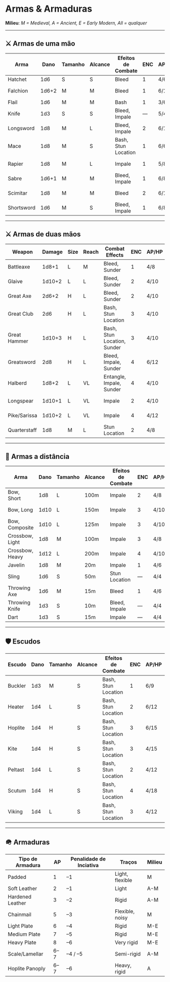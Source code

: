 # Armas & Armaduras

**Milieu**: *M = Medieval, A = Ancient, E = Early Modern, All = qualquer*

---

## ⚔️ Armas de uma mão
| Arma       | Dano   | Tamanho | Alcance | Efeitos de Combate     | ENC | AP/HP | Traços | Milieu | Custo |
|------------|--------|------|-------|---------------------|-----|-------|----------|--------|------|
| Hatchet    | 1d6    | S    | S     | Bleed               | 1   | 4/6   | Thrown   | A-M    | 25 SP |
| Falchion   | 1d6+2  | M    | M     | Bleed               | 1   | 6/10  | —        | M-E    | 200 SP |
| Flail      | 1d6    | M    | M     | Bash                | 1   | 3/6   | Flexible | M-E    | 25 SP |
| Knife      | 1d3    | S    | S     | Bleed, Impale       | —   | 5/4   | Thrown   | All    | 10 SP |
| Longsword  | 1d8    | M    | L     | Bleed, Impale       | 2   | 6/12  | —        | M-E    | 250 SP |
| Mace       | 1d8    | M    | S     | Bash, Stun Location | 1   | 6/6   | —        | A-M    | 100 SP |
| Rapier     | 1d8    | M    | L     | Impale              | 1   | 5/8   | —        | E      | 100 SP |
| Sabre      | 1d6+1  | M    | M     | Bleed, Impale       | 1   | 6/8   | —        | E      | 225 SP |
| Scimitar   | 1d8    | M    | M     | Bleed               | 2   | 6/10  | —        | M      | 200 SP |
| Shortsword | 1d6    | M    | S     | Bleed, Impale       | 1   | 6/8   | —        | A-M    | 100 SP |

---

## ⚔️ Armas de duas mãos
| Weapon       | Damage  | Size | Reach | Combat Effects              | ENC | AP/HP | Traits        | Milieu | Cost |
|--------------|---------|------|-------|-----------------------------|-----|-------|---------------|--------|------|
| Battleaxe    | 1d8+1   | L    | M     | Bleed, Sunder               | 1   | 4/8   | —             | A-M    | 100 SP |
| Glaive       | 1d10+2  | L    | L     | Bleed, Sunder               | 2   | 4/10  | —             | M      | 250 SP |
| Great Axe    | 2d6+2   | H    | L     | Bleed, Sunder               | 2   | 4/10  | —             | A-M    | 125 SP |
| Great Club   | 2d6     | H    | L     | Bash, Stun Location         | 3   | 4/10  | —             | All    | 50 SP |
| Great Hammer | 1d10+3  | H    | L     | Bash, Stun Location, Sunder | 3   | 4/10  | —             | M-E    | 250 SP |
| Greatsword   | 2d8     | H    | L     | Bleed, Impale, Sunder       | 4   | 6/12  | —             | M-E    | 300 SP |
| Halberd      | 1d8+2   | L    | VL    | Entangle, Impale, Sunder    | 4   | 4/10  | Set vs Charge | M-E    | 200 SP |
| Longspear    | 1d10+1  | L    | VL    | Impale                      | 2   | 4/10  | Set vs Charge | All    | 30 SP |
| Pike/Sarissa | 1d10+2  | L    | VL    | Impale                      | 4   | 4/12  | Set vs Charge | A-M    | 90 SP |
| Quarterstaff | 1d8     | M    | L     | Stun Location               | 2   | 4/8   | Defensive     | All    | 20 SP |

---

## 🏹 Armas a distância
| Arma       | Dano   | Tamanho | Alcance | Efeitos de Combate     | ENC | AP/HP | Traços | Milieu | Custo |
|--------------|--------|------|-------|-----------------------|-----|-------|----------------|--------|------|
| Bow, Short   | 1d8    | L    | 100m  | Impale                | 2   | 4/8   | Reload (1)     | A-M    | 100 SP |
| Bow, Long    | 1d10   | L    | 150m  | Impale                | 3   | 4/10  | Reload (1)     | M      | 150 SP |
| Bow, Composite| 1d10  | L    | 125m  | Impale                | 3   | 4/10  | Reload (1)     | A-M    | 250 SP |
| Crossbow, Light | 1d8 | M    | 100m  | Impale                | 3   | 4/8   | Reload (2)     | M-E    | 150 SP |
| Crossbow, Heavy | 1d12| L    | 200m  | Impale                | 4   | 4/10  | Reload (3)     | M-E    | 300 SP |
| Javelin      | 1d8    | M    | 20m   | Impale                | 1   | 4/6   | Thrown         | All    | 15 SP |
| Sling        | 1d6    | S    | 50m   | Stun Location         | —   | 4/4   | Reload (1)     | A-M    | 5 SP  |
| Throwing Axe | 1d6    | M    | 15m   | Bleed                 | 1   | 4/6   | Thrown         | A-M    | 20 SP |
| Throwing Knife | 1d3  | S    | 10m   | Bleed, Impale         | —   | 4/4   | Thrown         | All    | 5 SP  |
| Dart         | 1d3    | S    | 15m   | Impale                | —   | 4/4   | Thrown         | All    | 2 SP  |

---

## 🛡️ Escudos
| Escudo   | Dano  | Tamanho | Alcance | Efeitos de Combate     | ENC | AP/HP | Traços | Milieu | Custo |
|----------|-------|---------|---------|------------------------|-----|-------|--------|--------|-------|
| Buckler  | 1d3   | M       | S       | Bash, Stun Location    | 1   | 6/9   | Bloqueia 2 locais | M-E | 50 SP |
| Heater   | 1d4   | L       | S       | Bash, Stun Location    | 2   | 6/12  | Bloqueia 3 locais | M   | 150 SP|
| Hoplite  | 1d4   | H       | S       | Bash, Stun Location    | 3   | 6/15  | Bloqueia 4 locais | A-M | 300 SP|
| Kite     | 1d4   | H       | S       | Bash, Stun Location    | 3   | 4/15  | Bloqueia 4 locais | M   | 300 SP|
| Peltast  | 1d4   | L       | S       | Bash, Stun Location    | 2   | 4/12  | Bloqueia 3 locais | A-M | 150 SP|
| Scutum   | 1d4   | H       | S       | Bash, Stun Location    | 4   | 4/18  | Bloqueia 5 locais | A-M | 450 SP|
| Viking   | 1d4   | L       | S       | Bash, Stun Location    | 3   | 4/12  | Bloqueia 4 locais | M   | 300 SP|



---

## 🪖 Armaduras
| Tipo de Armadura | AP | Penalidade de Inciativa | Traços | Milieu |
|-----------------|-----------------|--------------------|--------|--------|
| Padded          | 1               | –1                 | Light, flexible | M |
| Soft Leather    | 2               | –1                 | Light | A-M |
| Hardened Leather| 3               | –2                 | Rigid | A-M |
| Chainmail       | 5               | –3                 | Flexible, noisy | M |
| Light Plate     | 6               | –4                 | Rigid | M-E |
| Medium Plate    | 7               | –5                 | Rigid | M-E |
| Heavy Plate     | 8               | –6                 | Very rigid | M-E |
| Scale/Lamellar  | 6–7             | –4 / –5            | Semi-rigid | A-M |
| Hoplite Panoply | 6–7             | –6                 | Heavy, rigid | A |

